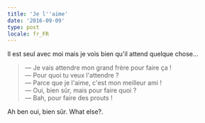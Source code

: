 ```yaml
---
title: 'Je l''aime'
date: '2016-09-09'
type: post
locale: fr_FR
---
```


Il est seul avec moi mais je vois bien qu'il attend quelque chose…

<!-- more -->

> — Je vais attendre mon grand frère pour faire ça !  
> — Pour quoi tu veux l'attendre ?  
> — Parce que je l'aime, c'est mon meilleur ami !  
> — Oui, bien sûr, mais pour faire quoi ?  
> — Bah, pour faire des prouts !

Ah ben oui, bien sûr. <span lang="en">What else?</span>.
